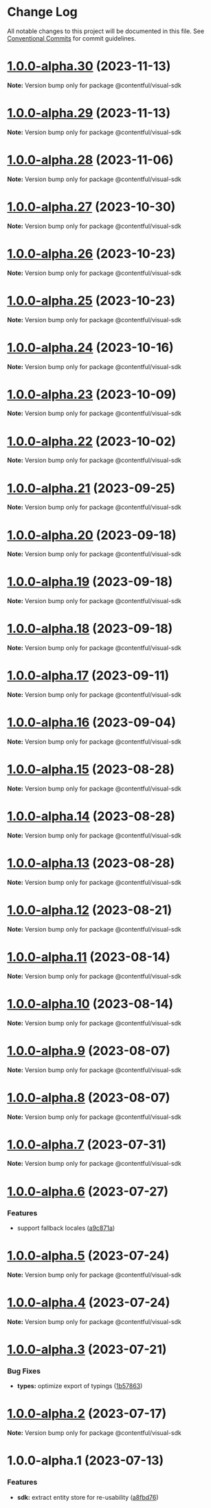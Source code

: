 # Change Log

All notable changes to this project will be documented in this file.
See [Conventional Commits](https://conventionalcommits.org) for commit guidelines.

# [1.0.0-alpha.30](https://github.com/contentful/live-preview/compare/@contentful/visual-sdk@1.0.0-alpha.29...@contentful/visual-sdk@1.0.0-alpha.30) (2023-11-13)

**Note:** Version bump only for package @contentful/visual-sdk





# [1.0.0-alpha.29](https://github.com/contentful/live-preview/compare/@contentful/visual-sdk@1.0.0-alpha.28...@contentful/visual-sdk@1.0.0-alpha.29) (2023-11-13)

**Note:** Version bump only for package @contentful/visual-sdk





# [1.0.0-alpha.28](https://github.com/contentful/live-preview/compare/@contentful/visual-sdk@1.0.0-alpha.27...@contentful/visual-sdk@1.0.0-alpha.28) (2023-11-06)

**Note:** Version bump only for package @contentful/visual-sdk





# [1.0.0-alpha.27](https://github.com/contentful/live-preview/compare/@contentful/visual-sdk@1.0.0-alpha.26...@contentful/visual-sdk@1.0.0-alpha.27) (2023-10-30)

**Note:** Version bump only for package @contentful/visual-sdk





# [1.0.0-alpha.26](https://github.com/contentful/live-preview/compare/@contentful/visual-sdk@1.0.0-alpha.25...@contentful/visual-sdk@1.0.0-alpha.26) (2023-10-23)

**Note:** Version bump only for package @contentful/visual-sdk





# [1.0.0-alpha.25](https://github.com/contentful/live-preview/compare/@contentful/visual-sdk@1.0.0-alpha.24...@contentful/visual-sdk@1.0.0-alpha.25) (2023-10-23)

**Note:** Version bump only for package @contentful/visual-sdk





# [1.0.0-alpha.24](https://github.com/contentful/live-preview/compare/@contentful/visual-sdk@1.0.0-alpha.23...@contentful/visual-sdk@1.0.0-alpha.24) (2023-10-16)

**Note:** Version bump only for package @contentful/visual-sdk





# [1.0.0-alpha.23](https://github.com/contentful/live-preview/compare/@contentful/visual-sdk@1.0.0-alpha.22...@contentful/visual-sdk@1.0.0-alpha.23) (2023-10-09)

**Note:** Version bump only for package @contentful/visual-sdk





# [1.0.0-alpha.22](https://github.com/contentful/live-preview/compare/@contentful/visual-sdk@1.0.0-alpha.21...@contentful/visual-sdk@1.0.0-alpha.22) (2023-10-02)

**Note:** Version bump only for package @contentful/visual-sdk





# [1.0.0-alpha.21](https://github.com/contentful/live-preview/compare/@contentful/visual-sdk@1.0.0-alpha.20...@contentful/visual-sdk@1.0.0-alpha.21) (2023-09-25)

**Note:** Version bump only for package @contentful/visual-sdk





# [1.0.0-alpha.20](https://github.com/contentful/live-preview/compare/@contentful/visual-sdk@1.0.0-alpha.19...@contentful/visual-sdk@1.0.0-alpha.20) (2023-09-18)

**Note:** Version bump only for package @contentful/visual-sdk





# [1.0.0-alpha.19](https://github.com/contentful/live-preview/compare/@contentful/visual-sdk@1.0.0-alpha.18...@contentful/visual-sdk@1.0.0-alpha.19) (2023-09-18)

**Note:** Version bump only for package @contentful/visual-sdk





# [1.0.0-alpha.18](https://github.com/contentful/live-preview/compare/@contentful/visual-sdk@1.0.0-alpha.17...@contentful/visual-sdk@1.0.0-alpha.18) (2023-09-18)

**Note:** Version bump only for package @contentful/visual-sdk





# [1.0.0-alpha.17](https://github.com/contentful/live-preview/compare/@contentful/visual-sdk@1.0.0-alpha.16...@contentful/visual-sdk@1.0.0-alpha.17) (2023-09-11)

**Note:** Version bump only for package @contentful/visual-sdk





# [1.0.0-alpha.16](https://github.com/contentful/live-preview/compare/@contentful/visual-sdk@1.0.0-alpha.15...@contentful/visual-sdk@1.0.0-alpha.16) (2023-09-04)

**Note:** Version bump only for package @contentful/visual-sdk





# [1.0.0-alpha.15](https://github.com/contentful/live-preview/compare/@contentful/visual-sdk@1.0.0-alpha.14...@contentful/visual-sdk@1.0.0-alpha.15) (2023-08-28)

**Note:** Version bump only for package @contentful/visual-sdk





# [1.0.0-alpha.14](https://github.com/contentful/live-preview/compare/@contentful/visual-sdk@1.0.0-alpha.13...@contentful/visual-sdk@1.0.0-alpha.14) (2023-08-28)

**Note:** Version bump only for package @contentful/visual-sdk





# [1.0.0-alpha.13](https://github.com/contentful/live-preview/compare/@contentful/visual-sdk@1.0.0-alpha.12...@contentful/visual-sdk@1.0.0-alpha.13) (2023-08-28)

**Note:** Version bump only for package @contentful/visual-sdk





# [1.0.0-alpha.12](https://github.com/contentful/live-preview/compare/@contentful/visual-sdk@1.0.0-alpha.11...@contentful/visual-sdk@1.0.0-alpha.12) (2023-08-21)

**Note:** Version bump only for package @contentful/visual-sdk





# [1.0.0-alpha.11](https://github.com/contentful/live-preview/compare/@contentful/visual-sdk@1.0.0-alpha.10...@contentful/visual-sdk@1.0.0-alpha.11) (2023-08-14)

**Note:** Version bump only for package @contentful/visual-sdk





# [1.0.0-alpha.10](https://github.com/contentful/live-preview/compare/@contentful/visual-sdk@1.0.0-alpha.9...@contentful/visual-sdk@1.0.0-alpha.10) (2023-08-14)

**Note:** Version bump only for package @contentful/visual-sdk





# [1.0.0-alpha.9](https://github.com/contentful/live-preview/compare/@contentful/visual-sdk@1.0.0-alpha.8...@contentful/visual-sdk@1.0.0-alpha.9) (2023-08-07)

**Note:** Version bump only for package @contentful/visual-sdk





# [1.0.0-alpha.8](https://github.com/contentful/live-preview/compare/@contentful/visual-sdk@1.0.0-alpha.7...@contentful/visual-sdk@1.0.0-alpha.8) (2023-08-07)

**Note:** Version bump only for package @contentful/visual-sdk





# [1.0.0-alpha.7](https://github.com/contentful/live-preview/compare/@contentful/visual-sdk@1.0.0-alpha.6...@contentful/visual-sdk@1.0.0-alpha.7) (2023-07-31)

**Note:** Version bump only for package @contentful/visual-sdk





# [1.0.0-alpha.6](https://github.com/contentful/live-preview/compare/@contentful/visual-sdk@1.0.0-alpha.5...@contentful/visual-sdk@1.0.0-alpha.6) (2023-07-27)


### Features

* support fallback locales ([a9c871a](https://github.com/contentful/live-preview/commit/a9c871a8ad5f2a2fbd8d213cbc84a63774944865))





# [1.0.0-alpha.5](https://github.com/contentful/live-preview/compare/@contentful/visual-sdk@1.0.0-alpha.4...@contentful/visual-sdk@1.0.0-alpha.5) (2023-07-24)

**Note:** Version bump only for package @contentful/visual-sdk





# [1.0.0-alpha.4](https://github.com/contentful/live-preview/compare/@contentful/visual-sdk@1.0.0-alpha.3...@contentful/visual-sdk@1.0.0-alpha.4) (2023-07-24)

**Note:** Version bump only for package @contentful/visual-sdk





# [1.0.0-alpha.3](https://github.com/contentful/live-preview/compare/@contentful/visual-sdk@1.0.0-alpha.2...@contentful/visual-sdk@1.0.0-alpha.3) (2023-07-21)


### Bug Fixes

* **types:** optimize export of typings ([1b57863](https://github.com/contentful/live-preview/commit/1b578639ad91683e32871af1e48d619e47db0eb2))





# [1.0.0-alpha.2](https://github.com/contentful/live-preview/compare/@contentful/visual-sdk@1.0.0-alpha.1...@contentful/visual-sdk@1.0.0-alpha.2) (2023-07-17)

**Note:** Version bump only for package @contentful/visual-sdk





# 1.0.0-alpha.1 (2023-07-13)


### Features

* **sdk:** extract entity store for re-usability ([a8fbd76](https://github.com/contentful/live-preview/commit/a8fbd76d982c0a247ca84f51677b3250bc4d3e3c))
